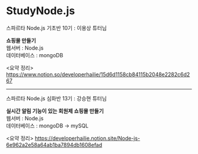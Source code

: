 # StudyNode.js
스파르타 Node.js 기초반 10기 : 이용상 튜터님 

<b>쇼핑몰 만들기</b>  <br>
웹서버 : Node.js <br>
데이터베이스 : mongoDB<br>

<요약 정리> 
https://www.notion.so/developerhailie/15d6d1158cb84115b2048e2282c6d267

---
스파르타 Node.js 심화반 13기 : 강승현 튜터님

<b>실시간 알림 기능이 있는 회원제 쇼핑몰 만들기</b> <br>
웹서버 : Node.js <br>
데이터베이스 : mongoDB -> mySQL <br>

<요약 정리>
https://developerhailie.notion.site/Node-js-6e962a2e58a64ab1ba7894db1608efad
